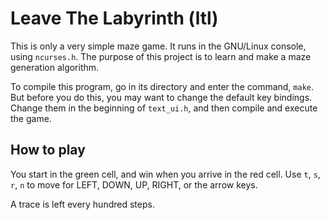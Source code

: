 Leave The Labyrinth (ltl)
=========================

This is only a very simple maze game. It runs in the GNU/Linux console, using
`ncurses.h`. The purpose of this project is to learn and make a maze generation
algorithm.

To compile this program, go in its directory and enter the command, `make`. But
before you do this, you may want to change the default key bindings. Change them
in the beginning of `text_ui.h`, and then compile and execute the game.

How to play
-----------

You start in the green cell, and win when you arrive in the red cell. Use
`t`, `s`, `r`, `n` to move for LEFT, DOWN, UP, RIGHT, or the arrow keys.

A trace is left every hundred steps.

